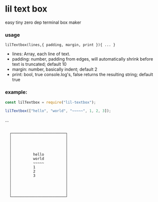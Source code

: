 # lil text box

easy tiny zero dep terminal box maker

### usage

`lilTextbox(lines,{ padding, margin, print }){ ... }`

- lines: Array<String>, each line of text. 
- padding: number, padding from edges, will automatically shrink before text is truncated; default 10
- margin: number, basically indent; default 2
- print: bool, true console.log's, false returns the resulting string; default true

### example:

```javascript
const lilTextbox = require("lil-textbox");

lilTextbox(["hello", "world", "~~~~~", 1, 2, 3]);
```

...

```

  ┌─────────────────────────┐
  │                         │
  │                         │
  │                         │
  │                         │
  │          hello          │
  │          world          │
  │          ~~~~~          │
  │          1              │
  │          2              │
  │          3              │
  │                         │
  │                         │
  │                         │
  │                         │
  └─────────────────────────┘
```
